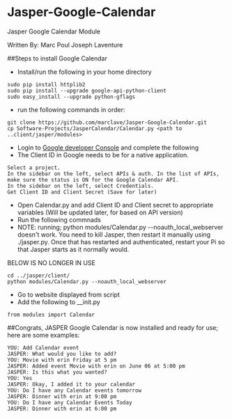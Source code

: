 Jasper-Google-Calendar
======================

Jasper Google Calendar Module

Written By: Marc Poul Joseph Laventure

##Steps to install Google Calendar

* Install/run the following in your home directory
```
sudo pip install httplib2
sudo pip install --upgrade google-api-python-client
sudo easy_install --upgrade python-gflags
```
* run the following commands in order:
```
git clone https://github.com/marclave/Jasper-Google-Calendar.git
cp Software-Projects/JasperCalendar/Calendar.py <path to ..client/jasper/modules>
```
* Login to [Google developer Console](https://console.developers.google.com/project) and complete the following
* The Client ID in Google needs to be for a native application.
```
Select a project.
In the sidebar on the left, select APIs & auth. In the list of APIs, make sure the status is ON for the Google Calendar API.
In the sidebar on the left, select Credentials.
Get Client ID and Client Secret (Save for later)
```
* Open Calendar.py and add Client ID and Client secret to appropriate variables (Will be updated later, for based on API version)
* Run the following commnads
* NOTE: running; python modules/Calendar.py --noauth_local_webserver doesn't work. You need to kill Jasper, then restart it manually using ./jasper.py. Once that has restarted and authenticated, restart your Pi so that Jasper starts as it normally would.

BELOW IS NO LONGER IN USE
```
cd ../jasper/client/
python modules/Calendar.py --noauth_local_webserver
```
* Go to website displayed from script 
* Add the following to __init.py
```
from modules import Calendar
```
##Congrats, JASPER Google Calendar is now installed and ready for use; here are some examples:
```
YOU: Add Calendar event
JASPER: What would you like to add?
YOU: Movie with erin Friday at 5 pm
JASPER: Added event Movie with erin on June 06 at 5:00 pm
JASPER: Is this what you wanted?
YOU: Yes
JASPER: Okay, I added it to your calendar
YOU: Do I have any Calendar events tomorrow
JASPER: Dinner with erin at 9:00 pm
YOU: Do I have any Calendar Events Today
JASPER: Dinner with erin at 6:00 pm
```

